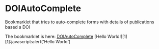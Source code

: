 # DOIAutoComplete
Bookmarklet that tries to auto-complete forms with details of publications based a DOI

The bookmarklet is here: 
[DOIAutoComplete]()
[Hello World!][1]
[1]:javascript:alert('Hello World')
